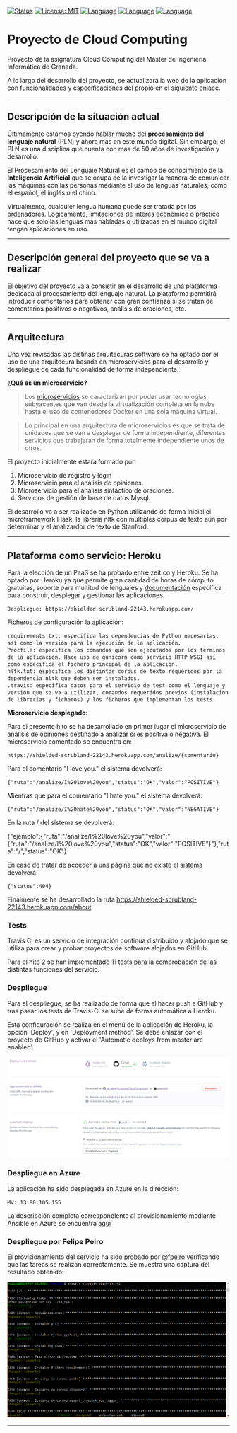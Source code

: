 
[![Status](https://img.shields.io/badge/Status-Documenting-yellow.svg)](https://github.com/xenahort/proyectoCloudComputing/blob/master/README.md)
[![License: MIT](https://img.shields.io/badge/License-MIT-red.svg)](https://github.com/xenahort/proyectoCloudComputing/blob/master/LICENSE)
[![Language](https://img.shields.io/badge/language-Python-blue.svg)](https://www.python.org/)
[![Language](https://img.shields.io/badge/language-Flask-green.svg)](http://flask.pocoo.org/)
[![Language](https://img.shields.io/badge/language-MySQL-orange.svg)](https://www.mysql.com/)


# Proyecto de Cloud Computing

Proyecto de la asignatura Cloud Computing del Máster de Ingeniería Informática de Granada.

A lo largo del desarrollo del proyecto, se actualizará la web de la aplicación con funcionalidades y especificaciones del propio en el siguiente [enlace](https://xenahort.github.io/).

***

## Descripción de la situación actual

Últimamente estamos oyendo hablar mucho del **procesamiento del lenguaje natural** (PLN) y ahora más en este mundo digital. Sin embargo, el PLN es una disciplina que cuenta con más de 50 años de investigación y desarrollo.

El Procesamiento del Lenguaje Natural es el campo de conocimiento de la **Inteligencia Artificial** que se ocupa de la investigar la manera de comunicar las máquinas con las personas mediante el uso de lenguas naturales, como el español, el inglés o el chino.

Virtualmente, cualquier lengua humana puede ser tratada por los ordenadores. Lógicamente, limitaciones de interés económico o práctico hace que solo las lenguas más habladas o utilizadas en el mundo digital tengan aplicaciones en uso.

***

## Descripción general del proyecto que se va a realizar

El objetivo del proyecto va a consistir en el desarrollo de una plataforma dedicada al procesamiento del lenguaje natural. La plataforma permitirá introducir comentarios para obtener con gran confianza si se tratan de comentarios positivos o negativos, análisis de oraciones, etc.

***

## Arquitectura

Una vez revisadas las distinas arquitecuras software se ha optado por el uso de una arquitecura basada en microservicios para el desarrollo y despliegue de cada funcionalidad de forma independiente.

**¿Qué es un microservicio?**

> Los [microservicios](https://microservices.io/) se caracterizan por poder usar tecnologías subyacentes que van desde la virtualización completa en la nube hasta el uso de contenedores Docker en una sola máquina virtual.

> Lo principal en una arquitectura de microservicios es que se trata de unidades que se van a desplegar de forma independiente, diferentes servicios que trabajarán de forma totalmente independiente unos de otros.

El proyecto inicialmente estará formado por:
1. Microservicio de registro y login
2. Microservicio para el análisis de opiniones.
3. Microservicio para el análisis sintáctico de oraciones.
4. Servicios de gestión de base de datos Mysql.

El desarrollo va a ser realizado en Python utilizando de forma inicial el microframework Flask, la librería nltk con múltiples corpus de texto aún por determinar y el analizardor de texto de Stanford.

***

## Plataforma como servicio: Heroku

Para la elección de un PaaS se ha probado entre zeit.co y Heroku. Se ha optado por Heroku ya que permite gran cantidad de horas de cómputo gratuitas, soporte para multitud de lenguajes y [documentación](https://devcenter.heroku.com/) específica para construir, desplegar y gestionar las aplicaciones.

	Despliegue: https://shielded-scrubland-22143.herokuapp.com/

Ficheros de configuración la aplicación:

	requirements.txt: especifica las dependencias de Python necesarias, así como la versión para la ejecución de la aplicación.
	Procfile: especifica los comandos que son ejecutados por los términos de la aplicación. Hace uso de gunicorn como servicio HTTP WSGI así como especifica el fichero principal de la aplicación.
	nltk.txt: especifica los distintos corpus de texto requeridos por la dependencia nltk que deben ser instalados.
	.travis: especifica datos para el servicio de test como el lenguaje y versión que se va a utilizar, comandos requeridos previos (instalación de librerias y ficheros) y los ficheros que implementan los tests.

**Microservicio desplegado:**

Para el presente hito se ha desarrollado en primer lugar el microservicio de análisis de opiniones destinado a analizar si es positiva o negativa. El microservicio comentado se encuentra en:

	https://shielded-scrubland-22143.herokuapp.com/analize/{comentario}

Para el comentario "I love you." el sistema devolverá:

	{"ruta":"/analize/I%20love%20you","status":"OK","valor":"POSITIVE"}

Mientras que para el comentario "I hate you." el sistema devolverá:

	{"ruta":"/analize/I%20hate%20you","status":"OK","valor":"NEGATIVE"}

En la ruta / del sistema se devolverá:

{"ejemplo":{"ruta":"/analize/I%20love%20you","valor":"{\"ruta\":\"/analize/I%20love%20you\",\"status\":\"OK\",\"valor\":\"POSITIVE\"}"},"ruta":"/","status":"OK"}

En caso de tratar de acceder a una página que no existe el sistema devolverá:

	{"status":404}

Finalmente se ha desarrollado la ruta https://shielded-scrubland-22143.herokuapp.com/about

### Tests

Travis CI es un servicio de integración continua distribuido y alojado que se utiliza para crear y probar proyectos de software alojados en GitHub.

Para el hito 2 se han implementado 11 tests para la comprobación de las distintas funciones del servicio.

### Despliegue

Para el despliegue, se ha realizado de forma que al hacer push a GitHub y tras pasar los tests de Travis-CI se sube de forma automática a Heroku.

Esta configuración se realiza en el menú de la aplicación de Heroku, la opción 'Deploy', y en 'Deployment method'. Se debe enlazar con el proyecto de GitHub y activar el 'Automatic deploys from  master are enabled'.

![Despliegue](img/deploy.png)

### Despliegue en Azure

La aplicación ha sido desplegada en Azure en la dirección:

```
MV: 13.80.105.155
```

La descripción completa correspondiente al provisionamiento mediante Ansible en Azure se encuentra [aquí](https://github.com/xenahort/proyectoCloudComputing/blob/master/provision/ansible/README.md)

### Despliegue por Felipe Peiro

El provisionamiento del servicio ha sido probado por [@fpeiro](https://github.com/fpeiro) verificando que las tareas se realizan
correctamente. Se muestra una captura del resultado obtenido:

![Despliegue-fpeiro](https://github.com/fpeiro/proyectoCloudComputing/blob/master/img/fpeiro-deploy.png)

***
